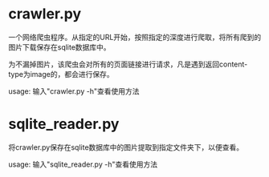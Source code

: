 # crawler.py
一个网络爬虫程序。从指定的URL开始，按照指定的深度进行爬取，将所有爬到的图片下载保存在sqlite数据库中。

为不漏掉图片，该爬虫会对所有的页面链接进行请求，凡是遇到返回content-type为image的，都会进行保存。

usage:
输入"crawler.py -h"查看使用方法

# sqlite_reader.py
将crawler.py保存在sqlite数据库中的图片提取到指定文件夹下，以便查看。

usage:
输入"sqlite_reader.py -h"查看使用方法
